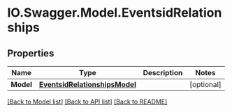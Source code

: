 # IO.Swagger.Model.EventsidRelationships
## Properties

Name | Type | Description | Notes
------------ | ------------- | ------------- | -------------
**Model** | [**EventsidRelationshipsModel**](EventsidRelationshipsModel.md) |  | [optional] 

[[Back to Model list]](../README.md#documentation-for-models) [[Back to API list]](../README.md#documentation-for-api-endpoints) [[Back to README]](../README.md)

